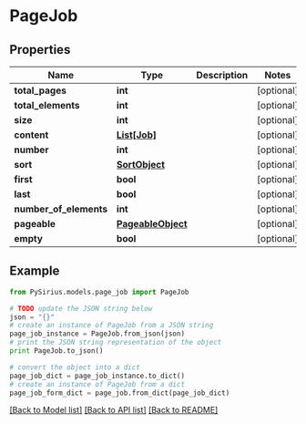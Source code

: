 # PageJob


## Properties

Name | Type | Description | Notes
------------ | ------------- | ------------- | -------------
**total_pages** | **int** |  | [optional] 
**total_elements** | **int** |  | [optional] 
**size** | **int** |  | [optional] 
**content** | [**List[Job]**](Job.md) |  | [optional] 
**number** | **int** |  | [optional] 
**sort** | [**SortObject**](SortObject.md) |  | [optional] 
**first** | **bool** |  | [optional] 
**last** | **bool** |  | [optional] 
**number_of_elements** | **int** |  | [optional] 
**pageable** | [**PageableObject**](PageableObject.md) |  | [optional] 
**empty** | **bool** |  | [optional] 

## Example

```python
from PySirius.models.page_job import PageJob

# TODO update the JSON string below
json = "{}"
# create an instance of PageJob from a JSON string
page_job_instance = PageJob.from_json(json)
# print the JSON string representation of the object
print PageJob.to_json()

# convert the object into a dict
page_job_dict = page_job_instance.to_dict()
# create an instance of PageJob from a dict
page_job_form_dict = page_job.from_dict(page_job_dict)
```
[[Back to Model list]](../README.md#documentation-for-models) [[Back to API list]](../README.md#documentation-for-api-endpoints) [[Back to README]](../README.md)



